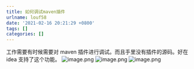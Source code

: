 ```yaml
---
title: 如何调试maven插件
urlname: louf58
date: '2021-02-16 20:21:29 +0800'
tags: []
categories: []
---
```


工作需要有时候需要对 maven 插件进行调试。而且手里没有插件的源码。好在 idea 支持了这个功能。
![image.png](/images/1613478537069-202551b3-a94a-4716-aa4c-5e993c436bf5.png)
![image.png](/images/1613478554311-9d94965e-9e4e-4a0f-846d-8bf973d212d0.png)
![image.png](/images/1613478579415-09b825a1-4672-4bf9-82e4-7560468a9fcb.png)
